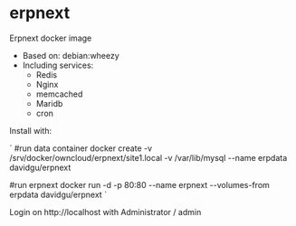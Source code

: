 # erpnext

Erpnext docker image

* Based on: debian:wheezy
* Including services: 
  * Redis
  * Nginx
  * memcached
  * Maridb
  * cron
 
Install with:

`
#run data container
docker create -v /srv/docker/owncloud/erpnext/site1.local -v /var/lib/mysql --name erpdata davidgu/erpnext

#run erpnext
docker run -d -p 80:80 --name erpnext --volumes-from erpdata davidgu/erpnext
`

Login on http://localhost with Administrator / admin
